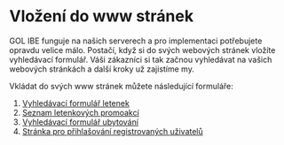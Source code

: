 # Vložení do www stránek

GOL IBE funguje na našich serverech a pro implementaci potřebujete opravdu velice málo. Postačí, když si do svých webových stránek vložíte vyhledávací formulář. Váši zákazníci si tak začnou vyhledávat na vašich webových stránkách a další kroky už zajistíme my.

Vkládat do svých www stránek můžete následující formuláře:

1. [Vyhledávací formulář letenek](vlozeni-vyhledavaciho-formulare-letenek.md)
2. [Seznam letenkových promoakcí](vlozeni-seznamu-promoakci.md)
3. [Vyhledávací formulář ubytování](vlozeni-vyhledavaciho-formulare-ubytovani.md)
4. [Stránka pro přihlašování registrovaných uživatelů](stranka-pro-prihlasovani-zakazniku.md)




